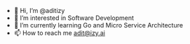 - 👋 Hi, I’m @aditizy
- 👀 I’m interested in Software Development
- 🌱 I’m currently learning Go and Micro Service Architecture
- 📫 How to reach me adit@izy.ai

<!---
aditizy/aditizy is a ✨ special ✨ repository because its `README.md` (this file) appears on your GitHub profile.
You can click the Preview link to take a look at your changes.
--->
